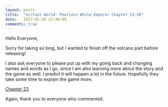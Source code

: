 ```yaml
---
layout: posts
title:  "Virtual World: Peerless White Emperor Chapter 23-28"
date:   2017-05-28 23:40:00
comments: true
---
```


Hello Everyone,

Sorry for taking so long, but I wanted to finish off the volcano part before releasing!

I also ask everyone to please put up with my going back and changing names and words as I go, since I am also learning more about the story and the game as well. I predict it will happen a lot in the future. Hopefully they take some time to explain the game more.

[Chapter 23][vwpwe0023]

Again, thank you to everyone who commented.

[vwpwe0023]: {{site.url}}/translations/VWPWE/0023.html
